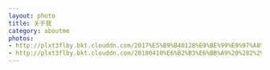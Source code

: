 ```yaml
---
layout: photo
title: 关于我
category: aboutme
photos:
- http://plxt3flby.bkt.clouddn.com/2017%E5%B9%B40128%E9%BE%99%E9%97%A8%E7%9F%B3%E7%AA%9F.jpeg
- http://plxt3flby.bkt.clouddn.com/20180410%E6%B2%B3%E6%BB%A9%20%282%29.jpg
---
```

